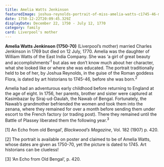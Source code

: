 ```yaml
---
title: Amelia Watts Jenkinson
featuredImage: joshua-reynolds-portrait-of-miss-amelia-watts-c1745-46-meisterdrucke-163564-1-.jpg
date: 1750-12-22T20:09:45.329Z
displayDate: December 22, 1750 - July 12, 1770
category: family
card: Liverpool's mother
---
```


**Amelia Watts Jenkinson (1750-70)** (Liverpool’s mother) married Charles Jenkinson in 1769 but died on 12 July, 1770. Amelia was the daughter of William Watts of the East India Company. She was ‘a girl of great beauty and accomplishments’<sup>1</sup> but alas we don’t know much about her character, what she looked like or where she was educated. The portrait traditionally held to be of her, by Joshua Reynolds, in the guise of the Roman goddess Flora, is dated by art historians to 1745-46, before she was born.<sup>2</sup>

Amelia had an adventurous early childhood before returning to England at the age of eight. In 1756, her parents, brother and sister were captured at Kasimbazar by Siraj-ud-Daulah, the Nawab of Bengal. Fortunately, the Nawab’s grandmother befriended the women and took them into the zenana, where they remained for over a month before sending them under escort to the French factory (or trading post). There they remained until the Battle of Plassey liberated them the following year.<sup>3</sup>

\[1] An Echo from old Bengal’, _Blackwood’s Magazine_, Vol. 182 (1907) p. 420.

\[2] The portrait is available on poster and claimed to be of Amelia Watts, whose dates are given as 1750-70, yet the picture is dated to 1745. Art historians can be clueless!

\[3] ‘An Echo from Old Bengal’, p. 420.
